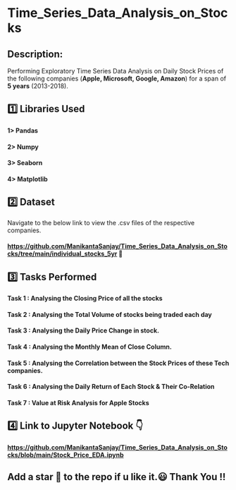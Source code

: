 # Time_Series_Data_Analysis_on_Stocks
## Description:
Performing Exploratory Time Series Data Analysis on Daily Stock Prices of the following companies
(<b>Apple, Microsoft, Google, Amazon</b>) for a span of <b>5 years</b> (2013-2018).

## :one: Libraries Used

#### 1> Pandas

#### 2> Numpy

#### 3> Seaborn

#### 4> Matplotlib

## :two: Dataset

Navigate to the below link to view the .csv files of the respective companies. 

#### https://github.com/ManikantaSanjay/Time_Series_Data_Analysis_on_Stocks/tree/main/individual_stocks_5yr :link:

## :three: Tasks Performed

#### Task 1 : Analysing the Closing Price of all the stocks

#### Task 2 : Analysing the Total Volume of stocks being traded each day

#### Task 3 : Analysing the Daily Price Change in stock.

#### Task 4 : Analysing the Monthly Mean of Close Column.

#### Task 5 : Analysing the Correlation between the Stock Prices of these Tech companies. 

#### Task 6 : Analysing the Daily Return of Each Stock & Their Co-Relation

#### Task 7 : Value at Risk Analysis for Apple Stocks

## :four: Link to Jupyter Notebook :point_down:

#### https://github.com/ManikantaSanjay/Time_Series_Data_Analysis_on_Stocks/blob/main/Stock_Price_EDA.ipynb

## Add a star 🌟 to the repo if u like it.:smiley: Thank You !!
